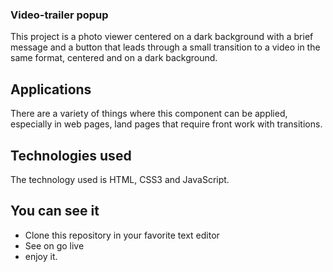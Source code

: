 ### Video-trailer popup

This project is a photo viewer centered on a dark background with a brief message and a button that leads through a small transition to a video in the same format, centered and on a dark background.

## Applications

There are a variety of things where this component can be applied, especially in web pages, land pages that require front work with transitions.

## Technologies used

The technology used is HTML, CSS3 and JavaScript.

## You can see it

- Clone this repository in your favorite text editor
- See on go live
- enjoy it.

